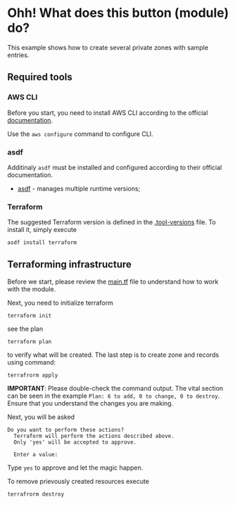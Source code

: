 # Ohh! What does this button (module) do?

This example shows how to create several private zones with sample entries.

## Required tools

### AWS CLI

Before you start, you need to install AWS CLI according to the official [documentation](https://docs.aws.amazon.com/cli/latest/userguide/getting-started-install.html).

Use the `aws configure` command to configure CLI.

### asdf

Additinaly `asdf` must be installed and configured according to their official documentation.

- [asdf](https://asdf-vm.com/) -  manages multiple runtime versions;

### Terraform

The suggested Terraform version is defined in the [.tool-versions](.tool-versions) file.
To install it, simply execute

```bash
asdf install terraform
```

## Terraforming infrastructure

Before we start, please review the [main.tf](main.tf) file to understand how to work with the module.

Next, you need to initialize terraform

```shell
terraform init
```

see the plan

```shell
terraform plan
```

to verify what will be created. The last step is to create zone and records using command:

```shell
terrafrorm apply
```

**IMPORTANT**: Please double-check the command output. The vital section can be seen in the example `Plan: 6 to add, 0 to change, 0 to destroy`. Ensure that you understand the changes you are making.

Next, you will be asked

```shell
Do you want to perform these actions?
  Terraform will perform the actions described above.
  Only 'yes' will be accepted to approve.

  Enter a value:
```

Type `yes` to approve and let the magic happen.

To remove prievously created resources execute

```shell
terrafrorm destroy
```

